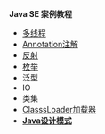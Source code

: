 
**Java SE 案例教程**

- [多线程](https://github.com/13767004362/JavaTraining/tree/master/ThreadDemo)
- [Annotation注解](https://github.com/13767004362/JavaTraining/tree/master/AnnotationDemo)
- [反射](https://github.com/13767004362/JavaTraining/tree/master/ReflectionDemo)
- [枚举](https://github.com/13767004362/JavaTraining/tree/master/EnumDemo)
- 泛型
- IO
- 类集
- [ClasssLoader加载器](https://github.com/13767004362/JavaTraining/tree/master/ClassLoaderDemo)
- [**Java设计模式**](https://github.com/13767004362/JavaTraining/tree/master/JavaDesignDemo)


